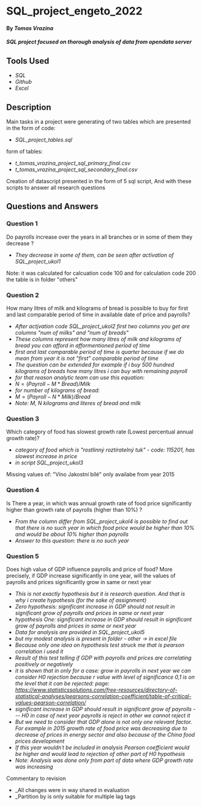 # SQL_project_engeto_2022

#### By _Tomas Vrazina_

#### _SQL project focused on thorough analysis of data from opendata server_

## Tools Used

* _SQL_
* _Github_
* _Excel_

## Description

Main tasks in a project were generating of two tables which are presented in the
  form of code:
  * _SQL_project_tables.sql_
  
  form of tables:
  * _t_tomas_vrazina_project_sql_primary_final.csv_
  * _t_tomas_vrazina_project_sql_secondary_final.csv_

Creation of datascript presented in the form of 5 sql script, And with these scripts to answer all research questions

## Questions and Answers

### Question 1
Do payrolls increase over the years in all branches or in some of them they decrease ? 
  
* _They decrease in some of them, can be seen after activation of SQL_project_ukol1_ 

Note: it was calculated for calcuation code 100 and for calculation code 200 the table is in folder "others"

### Question 2
How many litres of milk and kilograms of bread is possible to buy for first and last comparable period of time in available date of price and payrolls?

* _After actjvation code SQL_project_ukol2 first two columns you get are columns "num of milks" and "num of breads"_ 
* _These columns represent how many litres of milk and kilograms of bread you can afford in afformentioned period of time_
* _first and last comparable period of time is quarter because if we do mean from year it is not "first" comparable period of time_ 
* _The question can be extended for example if i buy 500 hundred kilograms of breads how many litres i can buy with remaining payroll_
* _for that reason analytic team can use this equation:_
* $N=(Payroll-M*Bread)/Milk$ 
* _for number of kilograms of bread_:
* $M=(Payroll-N*Milk)/Bread$ 
* _Note: M, N kilograms and literes of bread and milk_

### Question 3
Which category of food has slowest growth rate (Lowest percentual annual growth rate)?
* _category of food which is "rostlinný roztíratelný tuk" - code: 115201, has slowest increase in price_
* _in script SQL_project_ukol3_

Missing values of: "Víno Jakostní bílé" only availabe from year 2015

### Question 4 
Is There a year, in which was annual growth rate of food price significantly higher than growth rate of payrolls (higher than 10%) ?

* _From the column differ from SQL_project_ukol4 is possible to find out that there is no such year in which food price would be higher than 10% and would be about 10% higher than payrolls_
* _Answer to this question: there is no such year_

### Question 5
Does high value of GDP influence payrolls and price of food? More precisely, if GDP increase significantly in one year, will the values of payrolls and prices significantly grow in same or next year  

* _This is not exactly hypothesis but it is research question. And that is why i create hypothesis (for the sake of assignment)_
* _Zero hypothesis: significant increase in GDP should not result in significant grow of payrolls and prices in same or next year_ 
* _hypothesis One: significant increase in GDP should result in significant grow of payrolls and prices in same or next year_ 
* _Data for analysis are provided in SQL_project_ukol5_
* _but my modest analysis is present in folder - other -> in excel file_
* _Because only one idea on hypothesis test struck me that is pearson correlation i used it_
* _Result of this test telling if GDP with payrolls and prices are correlating positively or negatively_
* _it is shown that in only for a case: grow in payrolls in next year we can consider H0 rejection because r value with level of significance 0,1 is on the level that it can be rejected: page: https://www.statisticssolutions.com/free-resources/directory-of-statistical-analyses/pearsons-correlation-coefficient/table-of-critical-values-pearson-correlation/_
* _significant increase in GDP should result in significant grow of payrolls --- H0 in case of next year payrolls is reject in other we cannot reject it_
* _But we need to consider that GDP alone is not only one relevant factor. For example in 2015 growth rate of food price was decreasing due to decrease of prices in energy sector and also because of the China food prices development_
* _If this year wouldn´t be included in analysis Pearson coefficient would be higher and would lead to rejection of other part of H0 hypothesis_ 
* _Note: Analysis was done only from part of data where GDP growth rate was increasing_



Commentary to revision
* _All changes were in way shared in evaluation
* _Partition by is only suitable for multiple lag tags
